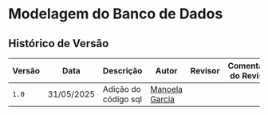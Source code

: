 ﻿# Modelagem do Banco de Dados

## Histórico de Versão

| Versão | Data | Descrição | Autor | Revisor | Comentário do Revisor |
| -- | -- | -- | -- | -- | -- |
| `1.0`  | 31/05/2025 | Adição do código sql | [Manoela Garcia](https://github.com/manu-sgc) |  | |